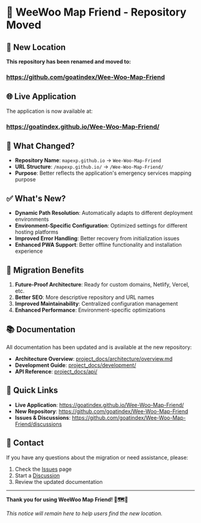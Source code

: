 # 🚨 WeeWoo Map Friend - Repository Moved

## 📍 New Location

**This repository has been renamed and moved to:**

### **https://github.com/goatindex/Wee-Woo-Map-Friend**

## 🌐 Live Application

The application is now available at:

### **https://goatindex.github.io/Wee-Woo-Map-Friend/**

## 🔄 What Changed?

- **Repository Name**: `mapexp.github.io` → `Wee-Woo-Map-Friend`
- **URL Structure**: `/mapexp.github.io/` → `/Wee-Woo-Map-Friend/`
- **Purpose**: Better reflects the application's emergency services mapping purpose

## ✅ What's New?

- **Dynamic Path Resolution**: Automatically adapts to different deployment environments
- **Environment-Specific Configuration**: Optimized settings for different hosting platforms
- **Improved Error Handling**: Better recovery from initialization issues
- **Enhanced PWA Support**: Better offline functionality and installation experience

## 🚀 Migration Benefits

1. **Future-Proof Architecture**: Ready for custom domains, Netlify, Vercel, etc.
2. **Better SEO**: More descriptive repository and URL names
3. **Improved Maintainability**: Centralized configuration management
4. **Enhanced Performance**: Environment-specific optimizations

## 📚 Documentation

All documentation has been updated and is available at the new repository:

- **Architecture Overview**: [project_docs/architecture/overview.md](https://github.com/goatindex/Wee-Woo-Map-Friend/blob/main/project_docs/architecture/overview.md)
- **Development Guide**: [project_docs/development/](https://github.com/goatindex/Wee-Woo-Map-Friend/tree/main/project_docs/development)
- **API Reference**: [project_docs/api/](https://github.com/goatindex/Wee-Woo-Map-Friend/tree/main/project_docs/api)

## 🔗 Quick Links

- **Live Application**: https://goatindex.github.io/Wee-Woo-Map-Friend/
- **New Repository**: https://github.com/goatindex/Wee-Woo-Map-Friend
- **Issues & Discussions**: https://github.com/goatindex/Wee-Woo-Map-Friend/discussions

## 📧 Contact

If you have any questions about the migration or need assistance, please:

1. Check the [Issues](https://github.com/goatindex/Wee-Woo-Map-Friend/issues) page
2. Start a [Discussion](https://github.com/goatindex/Wee-Woo-Map-Friend/discussions)
3. Review the updated documentation

---

**Thank you for using WeeWoo Map Friend! 🚨🗺️🫶**

*This notice will remain here to help users find the new location.*
